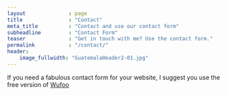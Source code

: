 ```yaml
---
layout              : page
title               : "Contact"
meta_title          : "Contact and use our contact form"
subheadline         : "Contact Form"
teaser              : "Get in touch with me? Use the contact form."
permalink           : "/contact/"
header:
    image_fullwidth: "GuatemalaHeader2-01.jpg"
---
```

If you need a fabulous contact form for your website, I suggest you use the free version of [Wufoo](http://www.wufoo.com/)
